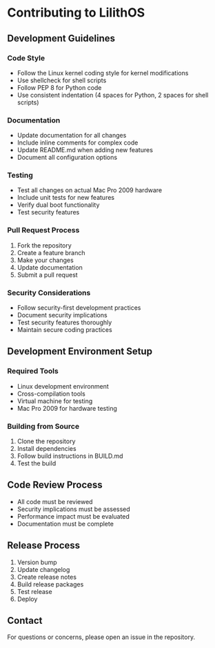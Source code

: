 # Contributing to LilithOS

## Development Guidelines

### Code Style
- Follow the Linux kernel coding style for kernel modifications
- Use shellcheck for shell scripts
- Follow PEP 8 for Python code
- Use consistent indentation (4 spaces for Python, 2 spaces for shell scripts)

### Documentation
- Update documentation for all changes
- Include inline comments for complex code
- Update README.md when adding new features
- Document all configuration options

### Testing
- Test all changes on actual Mac Pro 2009 hardware
- Include unit tests for new features
- Verify dual boot functionality
- Test security features

### Pull Request Process
1. Fork the repository
2. Create a feature branch
3. Make your changes
4. Update documentation
5. Submit a pull request

### Security Considerations
- Follow security-first development practices
- Document security implications
- Test security features thoroughly
- Maintain secure coding practices

## Development Environment Setup

### Required Tools
- Linux development environment
- Cross-compilation tools
- Virtual machine for testing
- Mac Pro 2009 for hardware testing

### Building from Source
1. Clone the repository
2. Install dependencies
3. Follow build instructions in BUILD.md
4. Test the build

## Code Review Process
- All code must be reviewed
- Security implications must be assessed
- Performance impact must be evaluated
- Documentation must be complete

## Release Process
1. Version bump
2. Update changelog
3. Create release notes
4. Build release packages
5. Test release
6. Deploy

## Contact
For questions or concerns, please open an issue in the repository. 